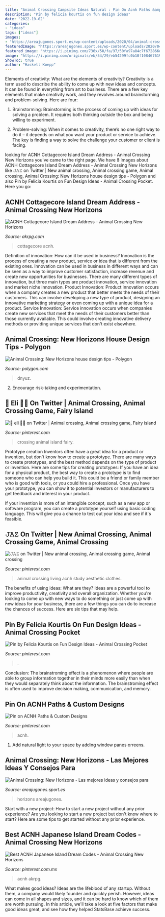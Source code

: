 ```yaml
---
title: "Animal Crossing Campsite Ideas Natural : Pin On Acnh Paths &amp; Custom Designs"
description: "Pin by felicia kourtis on fun design ideas"
date: "2022-10-02"
categories:
- "ideas"
tags: ["ideas"]
images:
- "https://areajugones.sport.es/wp-content/uploads/2020/04/animal-crossing-islas-4-1024x576.jpg"
featuredImage: "https://areajugones.sport.es/wp-content/uploads/2020/04/animal-crossing-islas-4-1024x576.jpg"
featured_image: "https://i.pinimg.com/736x/50/fa/97/50fa97a84c7f672866d65614a95dc129.jpg"
image: "https://i.pinimg.com/originals/eb/54/29/eb54299fc0b10f108467619ffc86c92e.jpg"
ShowToc: true
author: "Haskell Koepp"
---
```



Elements of creativity: What are the elements of creativity?
Creativity is a term used to describe the ability to come up with new ideas and concepts. It can be found in everything from art to business. There are a few key elements that make creativity work, and they revolves around brainstorming and problem-solving. Here are four:
1. Brainstorming: Brainstorming is the process of coming up with ideas for solving a problem. It requires both thinking outside the box and being willing to experiment.

2. Problem-solving: When it comes to creativity, there’s no one right way to do it – it depends on what you want your product or service to achieve. The key is finding a way to solve the challenge your customer or client is facing.


	

		
looking for ACNH Cottagecore Island Dream Address - Animal Crossing New Horizons you've came to the right page. We have 8 Images about ACNH Cottagecore Island Dream Address - Animal Crossing New Horizons like 𝙹𝙰𝚉 on Twitter | New animal crossing, Animal crossing game, Animal crossing, Animal Crossing: New Horizons house design tips - Polygon and also Pin by Felicia Kourtis on Fun Design Ideas - Animal Crossing Pocket. Here you go:
		
    
## ACNH Cottagecore Island Dream Address - Animal Crossing New Horizons

<img loading=lazy src="https://www.akrpg.com/upload/20201020/6373880089934607396649107.png" onerror="this.onerror=null;this.src='https://tse2.mm.bing.net/th?id=OIP.bwk6zvh_qs915s85E7k-HQHaD9&amp;pid=15.1';" alt="ACNH Cottagecore Island Dream Address - Animal Crossing New Horizons">

_Source: akrpg.com_

>cottagecore acnh. 

	

Definition of innovation: How can it be used in business?
Innovation is the process of creating a new product, service or idea that is different from the existing ones. Innovation can be used in business in different ways and can be seen as a way to improve customer satisfaction, increase revenue and create new opportunities for businesses. There are many different types of innovation, but three main types are product innovation, service innovation and market niche innovation. Product Innovation: Product innovation occurs when a company creates a new product that better meets the needs of their customers. This can involve developing a new type of product, designing an innovative marketing strategy or even coming up with a unique idea for a product. Service Innovation: Service innovation occurs when companies create new services that meet the needs of their customers better than those currently available. This could involve creating innovative delivery methods or providing unique services that don't exist elsewhere.

    
## Animal Crossing: New Horizons House Design Tips - Polygon

<img loading=lazy src="https://cdn.vox-cdn.com/thumbor/iSHdCzTmRJUprnBf1fG0sNkSFVM=/0x38:1920x1043/fit-in/1200x630/cdn.vox-cdn.com/uploads/chorus_asset/file/19923754/InteriorDesign.00_05_23_23.Still006.jpg" onerror="this.onerror=null;this.src='https://tse2.mm.bing.net/th?id=OIP.9xlO0B-C1sbha90NixHGkwHaD4&amp;pid=15.1';" alt="Animal Crossing: New Horizons house design tips - Polygon">

_Source: polygon.com_

>dnyuz. 

	

2. Encourage risk-taking and experimentation.

    
## 🎀 Eli 🌿🌱 On Twitter | Animal Crossing, Animal Crossing Game, Fairy Island

<img loading=lazy src="https://i.pinimg.com/736x/ae/b6/8b/aeb68b89f7f3b640510e3ddfd75cc4f8.jpg" onerror="this.onerror=null;this.src='https://tse2.mm.bing.net/th?id=OIP.e-jS014BtNvao65KeiyVeQHaEK&amp;pid=15.1';" alt="🎀 eli 🌿🌱 on Twitter | Animal crossing, Animal crossing game, Fairy island">

_Source: pinterest.com_

>crossing animal island fairy. 

	

Prototype creation
Inventors often have a great idea for a product or invention, but don't know how to create a prototype. There are many ways to create prototypes, and the best method depends on the type of product or invention. Here are some tips for creating prototypes:
If you have an idea for a physical product, the best way to create a prototype is to find someone who can help you build it. This could be a friend or family member who is good with tools, or you could hire a professional. Once you have your prototype, you can show it to potential investors or manufacturers to get feedback and interest in your product.

If your invention is more of an intangible concept, such as a new app or software program, you can create a prototype yourself using basic coding language. This will give you a chance to test out your idea and see if it's feasible.

    
## 𝙹𝙰𝚉 On Twitter | New Animal Crossing, Animal Crossing Game, Animal Crossing

<img loading=lazy src="https://i.pinimg.com/originals/89/ff/bd/89ffbdeac8b9ba3046355989c7548b57.png" onerror="this.onerror=null;this.src='https://tse2.mm.bing.net/th?id=OIP.VdWac3di-4AMsSeFyV087wHaEK&amp;pid=15.1';" alt="𝙹𝙰𝚉 on Twitter | New animal crossing, Animal crossing game, Animal crossing">

_Source: pinterest.com_

>animal crossing living acnh study aesthetic clothes. 

	

The benefits of using ideas: What are they?
Ideas are a powerful tool to improve productivity, creativity and overall organization. Whether you're looking to come up with new ways to do something or just come up with new ideas for your business, there are a few things you can do to increase the chances of success. Here are six tips that may help.

    
## Pin By Felicia Kourtis On Fun Design Ideas - Animal Crossing Pocket

<img loading=lazy src="https://i.pinimg.com/originals/eb/54/29/eb54299fc0b10f108467619ffc86c92e.jpg" onerror="this.onerror=null;this.src='https://tse4.mm.bing.net/th?id=OIP.x2h_jTs-h5gMdKQsTVWKggHaNK&amp;pid=15.1';" alt="Pin by Felicia Kourtis on Fun Design Ideas - Animal Crossing Pocket">

_Source: pinterest.com_

>. 

	

Conclusion:
The brainstroming effect is a phenomenon where people are able to group information together in their minds more easily than when they would separately think about the information. The brainstroming effect is often used to improve decision making, communication, and memory.

    
## Pin On ACNH Paths &amp; Custom Designs

<img loading=lazy src="https://i.pinimg.com/736x/9f/28/51/9f2851541dac9019482e3581b33341d4.jpg" onerror="this.onerror=null;this.src='https://tse3.mm.bing.net/th?id=OIP.2aD4Gl9bnUBPg_g5H-LDZQHaHg&amp;pid=15.1';" alt="Pin on ACNH Paths &amp; Custom Designs">

_Source: pinterest.com_

>acnh. 

	

1. Add natural light to your space by adding window panes orreens.

    
## Animal Crossing: New Horizons - Las Mejores Ideas Y Consejos Para

<img loading=lazy src="https://areajugones.sport.es/wp-content/uploads/2020/04/animal-crossing-islas-4-1024x576.jpg" onerror="this.onerror=null;this.src='https://tse4.mm.bing.net/th?id=OIP.7fwEAB7QvHC4j_Fs6sutIwHaEK&amp;pid=15.1';" alt="Animal Crossing: New Horizons - Las mejores ideas y consejos para">

_Source: areajugones.sport.es_

>horizons areajugones. 

	

Start with a new project: How to start a new project without any prior experience?
Are you looking to start a new project but don't know where to start? Here are some tips to get started without any prior experience.

    
## Best ACNH Japanese Island Dream Codes - Animal Crossing New Horizons

<img loading=lazy src="https://i.pinimg.com/736x/50/fa/97/50fa97a84c7f672866d65614a95dc129.jpg" onerror="this.onerror=null;this.src='https://tse1.mm.bing.net/th?id=OIP.Fb1Tb5lAIYollFm66SriNwHaEK&amp;pid=15.1';" alt="Best ACNH Japanese Island Dream Codes - Animal Crossing New Horizons">

_Source: pinterest.com.mx_

>acnh akrpg. 

	

What makes good ideas?
Ideas are the lifeblood of any startup. Without them, a company would likely founder and quickly perish. However, ideas can come in all shapes and sizes, and it can be hard to know which of them are worth pursuing. In this article, we'll take a look at five factors that make good ideas great, and see how they helped StatsBase achieve success.

